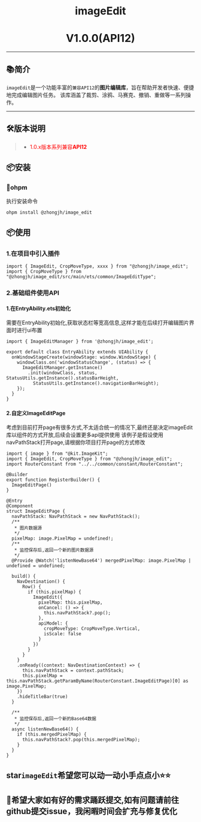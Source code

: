 # <center>imageEdit</center>

# <center>V1.0.0(API12)</center>

--------------------------------------------------------------------------------

## 📚简介

`imageEdit`是一个功能丰富的`兼容API12`的**图片编辑库**，旨在帮助开发者快速、便捷地完成编辑图片任务。
该库涵盖了裁剪、涂鸦、马赛克、撤销、重做等一系列操作。

-------------------------------------------------------------------------------

## 🛠️版本说明

> - <span style='color:red;'>1.0.x版本系列兼容**API12**</span>

## 📦安装

### 🍊ohpm

执行安装命令

```
ohpm install @zhongjh/image_edit
```

## 📦使用

### 1.在项目中引入插件

```
import { ImageEdit, CropMoveType, xxxx } from "@zhongjh/image_edit";
import { CropMoveType } from "@zhongjh/image_edit/src/main/ets/common/ImageEditType";
```

### 2.基础组件使用API

#### 1.在EntryAbility.ets初始化

需要在EntryAbility初始化,获取状态栏等宽高信息,这样才能在后续打开编辑图片界面时进行ui布置

```
import { ImageEditManager } from '@zhongjh/image_edit';

export default class EntryAbility extends UIAbility {
  onWindowStageCreate(windowStage: window.WindowStage) {
    windowClass.on('windowStatusChange', (status) => {
      ImageEditManager.getInstance()
        .init(windowClass, status, StatusUtils.getInstance().statusBarHeight,
          StatusUtils.getInstance().navigationBarHeight);
    });
  }
}
```

#### 2.自定义ImageEditPage

考虑到目前打开page有很多方式,不太适合统一的情况下,最终还是决定imageEdit库以组件的方式开放,后续会设置更多api提供使用
该例子是假设使用navPathStack打开page,请根据你项目打开page的方式修改

```
import { image } from "@kit.ImageKit";
import { ImageEdit, CropMoveType } from "@zhongjh/image_edit";
import RouterConstant from "../../common/constant/RouterConstant";

@Builder
export function RegisterBuilder() {
  ImageEditPage()
}

@Entry
@Component
struct ImageEditPage {
  navPathStack: NavPathStack = new NavPathStack();
  /**
   * 图片数据源
   */
  pixelMap: image.PixelMap = undefined!;
  /**
   * 监控保存后,返回一个新的图片数据源
   */
  @Provide @Watch('listenNewBase64') mergedPixelMap: image.PixelMap | undefined = undefined;

  build() {
    NavDestination() {
      Row() {
        if (this.pixelMap) {
          ImageEdit({
            pixelMap: this.pixelMap,
            onCancel: () => {
              this.navPathStack?.pop();
            },
            apiModel: {
              cropMoveType: CropMoveType.Vertical,
              isScale: false
            }
          })
        }
      }
    }
    .onReady((context: NavDestinationContext) => {
      this.navPathStack = context.pathStack;
      this.pixelMap = this.navPathStack.getParamByName(RouterConstant.ImageEditPage)[0] as image.PixelMap;
    })
    .hideTitleBar(true)
  }

  /**
   * 监控保存后,返回一个新的Base64数据
   */
  async listenNewBase64() {
    if (this.mergedPixelMap) {
      this.navPathStack?.pop(this.mergedPixelMap);
    }
  }
}
```

## star`imageEdit`希望您可以动一动小手点点小⭐⭐

## 👴希望大家如有好的需求踊跃提交,如有问题请前往github提交issue，我闲暇时间会扩充与修复优化